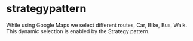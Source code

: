 # strategypattern
While using Google Maps we select different routes, Car, Bike, Bus, Walk. This dynamic selection is enabled by the Strategy pattern.
